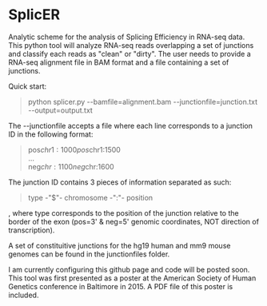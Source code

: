 # SplicER
 Analytic scheme for the analysis of Splicing Efficiency in RNA-seq data. This python tool will analyze RNA-seq reads overlapping a set of junctions and classify each reads as "clean" or "dirty". The user needs to provide a RNA-seq alignment file in BAM format and a file containing a set of junctions.

Quick start: 
> python splicer.py --bamfile=alignment.bam --junctionfile=junction.txt --output=output.txt  
  
The --junctionfile accepts a file where each line corresponds to a junction ID in the following format:
>pos$chr1:1000  
>pos$chr1:1500  
>...  
>neg$chr:1100  
>neg$chr:1600  

The junction ID contains 3 pieces of information separated as such:
>type -"$"- chromosome -":"- position  

, where type corresponds to the position of the junction relative to the border of the exon (pos=3' & neg=5' genomic coordinates, NOT direction of transcription).  

A set of constituitive junctions for the hg19 human and mm9 mouse genomes can be found in the junctionfiles folder.  

I am currently configuring this github page and code will be posted soon.  
This tool was first presented as a poster at the American Society of Human Genetics conference in Baltimore in 2015. A PDF file of this poster is included.  
